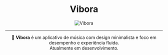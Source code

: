 <div align="center">

# Vibora

![Vibora](https://github.com/user-attachments/assets/da82f994-d87d-4a09-b51b-1001d5d11e32)

</div>

---

<div align="center">

🎵 **Vibora** é um aplicativo de música com design minimalista e foco em desempenho e experiência fluida.  
Atualmente em desenvolvimento.

</div>
